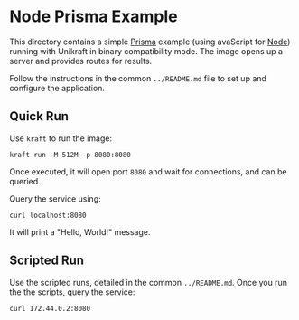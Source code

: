 # Node Prisma Example

This directory contains a simple [Prisma](https://www.prisma.io/) example (using avaScript for [Node](https://nodejs.org/en/)) running with Unikraft in binary compatibility mode.
The image opens up a server and provides routes for results.

Follow the instructions in the common `../README.md` file to set up and configure the application.

## Quick Run

Use `kraft` to run the image:

```console
kraft run -M 512M -p 8080:8080
```

Once executed, it will open port `8080` and wait for connections, and can be queried.

Query the service using:

```console
curl localhost:8080
```

It will print a "Hello, World!" message.

## Scripted Run

Use the scripted runs, detailed in the common `../README.md`.
Once you run the the scripts, query the service:

```console
curl 172.44.0.2:8080
```
